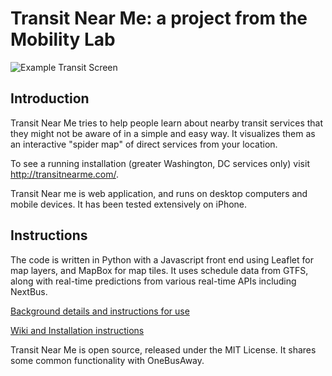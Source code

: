 # Transit Near Me: a project from the Mobility Lab

![Example Transit Screen](http://images.greatergreaterwashington.org/images/201112/tnm.png)

## Introduction

Transit Near Me tries to help people learn about nearby transit services that they might not be aware of
in a simple and easy way. It visualizes them as an interactive "spider map" of direct services from your location. 

To see a running installation (greater Washington, DC services only) visit http://transitnearme.com/.

Transit Near me is web application, and runs on desktop computers and mobile devices. It has been tested extensively on iPhone. 

## Instructions

The code is written in Python with a Javascript front end using Leaflet for map layers, and MapBox for map tiles. It uses schedule data from GTFS, along with real-time predictions from various real-time APIs including NextBus. 

[Background details and instructions for use](http://mobilitylab.org/2011/12/05/transit-near-me-shows-your-transit-choices/)

[Wiki and Installation instructions](https://github.com/MobilityLab/TransitNearMe/wiki)

Transit Near Me is open source, released under the MIT License. It shares some common functionality with OneBusAway.

